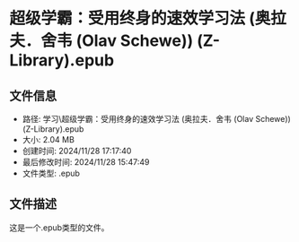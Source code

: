 ﻿# 超级学霸：受用终身的速效学习法 (奥拉夫．舍韦 (Olav Schewe)) (Z-Library).epub

## 文件信息
- 路径: 学习\超级学霸：受用终身的速效学习法 (奥拉夫．舍韦 (Olav Schewe)) (Z-Library).epub
- 大小: 2.04 MB
- 创建时间: 2024/11/28 17:17:40
- 最后修改时间: 2024/11/28 15:47:49
- 文件类型: .epub

## 文件描述
这是一个.epub类型的文件。

